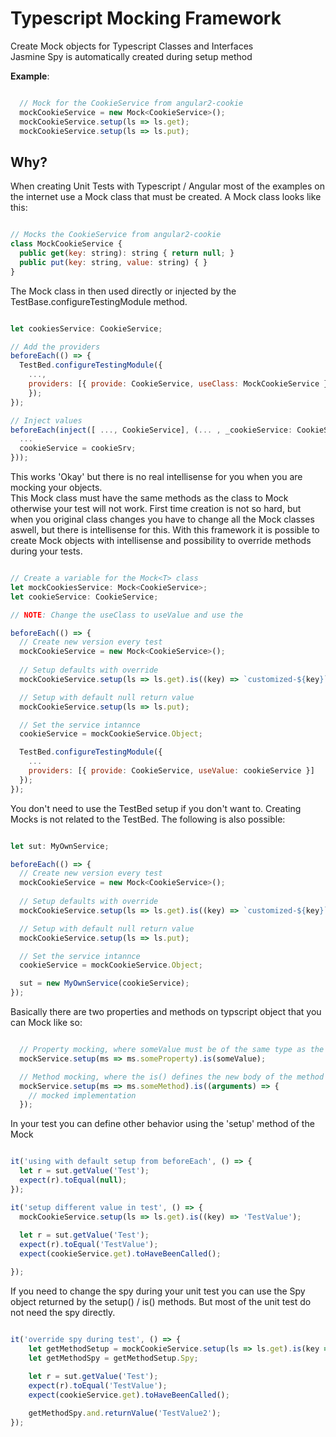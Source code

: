 # Typescript Mocking Framework

Create Mock objects for Typescript Classes and Interfaces  
Jasmine Spy is automatically created during setup method

**Example**:

```javascript

  // Mock for the CookieService from angular2-cookie
  mockCookieService = new Mock<CookieService>();
  mockCookieService.setup(ls => ls.get);
  mockCookieService.setup(ls => ls.put); 
```

## Why?

When creating Unit Tests with Typescript / Angular most of the examples on the internet use a Mock class that must be
created. A Mock class looks like this:

```javascript

// Mocks the CookieService from angular2-cookie
class MockCookieService {
  public get(key: string): string { return null; }
  public put(key: string, value: string) { }
}

```

The Mock class in then used directly or injected by the TestBase.configureTestingModule method.

```javascript

let cookiesService: CookieService;

// Add the providers
beforeEach(() => {
  TestBed.configureTestingModule({
    ...,
    providers: [{ provide: CookieService, useClass: MockCookieService }]
    });
});

// Inject values
beforeEach(inject([ ..., CookieService], (... , _cookieService: CookieService) => {
  ...
  cookieService = cookieSrv;
}));
```

This works 'Okay' but there is no real intellisense for you when you are mocking your objects.  
This Mock class must have the same methods as the class to Mock otherwise your test will not work. First time
creation is not so hard, but when you original class changes you have to change all the Mock classes aswell, but there
is intellisense for this. With this framework it is possible to create Mock objects with intellisense and possibility to
override methods during your tests.

```javascript

// Create a variable for the Mock<T> class
let mockCookiesService: Mock<CookieService>;
let cookieService: CookieService;

// NOTE: Change the useClass to useValue and use the 

beforeEach(() => {
  // Create new version every test
  mockCookieService = new Mock<CookieService>();
  
  // Setup defaults with override
  mockCookieService.setup(ls => ls.get).is((key) => `customized-${key}`);

  // Setup with default null return value 
  mockCookieService.setup(ls => ls.put); 

  // Set the service intannce
  cookieService = mockCookieService.Object;

  TestBed.configureTestingModule({
    ...
    providers: [{ provide: CookieService, useValue: cookieService }]
  });
});

```

You don't need to use the TestBed setup if you don't want to. Creating Mocks is not related
to the TestBed. The following is also possible:

```javascript

let sut: MyOwnService;

beforeEach(() => {
  // Create new version every test
  mockCookieService = new Mock<CookieService>();
  
  // Setup defaults with override
  mockCookieService.setup(ls => ls.get).is((key) => `customized-${key}`);

  // Setup with default null return value 
  mockCookieService.setup(ls => ls.put); 

  // Set the service intannce
  cookieService = mockCookieService.Object;

  sut = new MyOwnService(cookieService);
});

```

Basically there are two properties and methods on typscript object that you can Mock like so:

```javascript

  // Property mocking, where someValue must be of the same type as the property
  mockService.setup(ms => ms.someProperty).is(someValue); 

  // Method mocking, where the is() defines the new body of the method
  mockService.setup(ms => ms.someMethod).is((arguments) => {
    // mocked implementation
  });

```

In your test you can define other behavior using the 'setup' method of the Mock<T>

```javascript

it('using with default setup from beforeEach', () => {
  let r = sut.getValue('Test');
  expect(r).toEqual(null);
});

it('setup different value in test', () => {
  mockCookieService.setup(ls => ls.get).is((key) => 'TestValue');
  
  let r = sut.getValue('Test');
  expect(r).toEqual('TestValue');
  expect(cookieService.get).toHaveBeenCalled();

});

```

If you need to change the spy during your unit test you can use the Spy object returned
by the setup() / is() methods. But most of the unit test do not need the spy directly.

```javascript

it('override spy during test', () => {
    let getMethodSetup = mockCookieService.setup(ls => ls.get).is(key => 'TestValue');
    let getMethodSpy = getMethodSetup.Spy;
  
    let r = sut.getValue('Test');
    expect(r).toEqual('TestValue');
    expect(cookieService.get).toHaveBeenCalled();

    getMethodSpy.and.returnValue('TestValue2');
});

```
